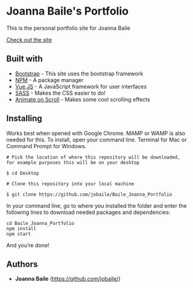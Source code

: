 # Joanna Baile's Portfolio
This is the personal portfolio site for Joanna Baile

[Check out the site](http://joannabaile.org/)


## Built with
- [Bootstrap](https://getbootstrap.com/) - This site uses the bootstrap framework
- [NPM](https://www.npmjs.com/) - A package manager
- [Vue JS](https://vue.com) - A JavaScript framework for user interfaces
- [SASS](https://sass-lang.com/) - Makes the CSS easier to do!
- [Animate on Scroll](https://michalsnik.github.io/aos/) - Makes some cool scrolling effects


## Installing

Works best when opened with Google Chrome.
MAMP or WAMP is also needed for this.
To install, open your command line. Terminal for Mac or Command Prompt for Windows.

```
# Pick the location of where this repository will be downloaded, 
for example purposes this will be on your desktop

$ cd Desktop

# Clone this repository into your local machine

$ git clone https://github.com/jobaile/Baile_Joanna_Portfolio
```

In your command line, go to where you installed the folder and enter the following lines to download needed packages and dependencies:

```
cd Baile_Joanna_Portfolio
npm install
npm start
```
And you’re done!


## Authors
* **Joanna Baile** (https://github.com/jobaile/)
